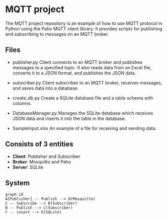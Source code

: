 # MQTT project

The MQTT project repository is an example of how to use MQTT protocol in Python using the Paho MQTT client library. It provides scripts for publishing and subscribing to messages on an MQTT broker.


## Files
- publisher.py
Client connects to an MQTT broker and publishes messages to a specified topic. It also reads data from an Excel file, converts it to a JSON format, and publishes the JSON data.
- subscriber.py
Client subscribes to an MQTT broker, receives messages, and saves data into a database.
- create_db.py
Create a SQLite database file and a table schema with columns.
- DatabaseManager.py
Manages the SQLite database which receives JSON data and inserts it into the table in the database.

- SampleInput.xlsx
An example of a file for receiving and sending data.


## Consists of 3 entities

- **Client**: Publisher and Subscriber
- **Broker**: Mosquitto and Paho
- **Server**: SQLite


## System

```mermaid
graph LR
A[Publisher] -- Publish --> B(Mosquitto)
C -- Subscribe --> B(Subscriber)
B -- Publish --> C(Subscriber)
C -- insert --> D(SQLite)

```